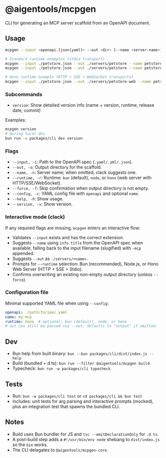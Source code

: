 # @aigentools/mcpgen

CLI for generating an MCP server scaffold from an OpenAPI document.

## Usage
```sh
mcpgen --input <openapi.(json|yaml)> --out <dir> [--name <server-name>] [--runtime bun|node|hono] [--force]

# Standard runtime examples (stdio transport)
mcpgen --input ./petstore.json --out ./servers/petstore --name petstore-mcp --runtime bun
mcpgen --input ./petstore.json --out ./servers/petstore --name petstore-mcp --runtime node

# Hono runtime example (HTTP + SSE + WebSocket transports)
mcpgen --input ./petstore.json --out ./servers/petstore-web --name petstore-mcp --runtime hono
```

### Subcommands
- `version`: Show detailed version info (name + version, runtime, release date, commit)

Examples:
```sh
mcpgen version
# during local dev
bun run -w packages/cli dev version
```

### Flags
- `--input, -i`: Path to the OpenAPI spec (`.yaml/.yml/.json`).
- `--out, -o`: Output directory for the scaffold.
- `--name, -n`: Server name; when omitted, clack suggests one.
- `--runtime, -r`: Runtime: `bun` (default), `node`, or `hono` (web server with HTTP/SSE/WebSocket).
- `--force, -f`: Skip confirmation when output directory is not empty.
- `--config, -c`: YAML config file with `openapi` and optional `name`.
- `--help, -h`: Show usage.
- `--version, -v`: Show version.

### Interactive mode (clack)
If any required flags are missing, `mcpgen` enters an interactive flow:
- Validates `--input` exists and has the correct extension.
- Suggests `--name` using `info.title` from the OpenAPI spec when available, falling back to the input filename (slugified) with `-mcp` appended.
- Suggests `--out` as `./servers/<name>`.
- Prompts for `--runtime` selection: Bun (recommended), Node.js, or Hono Web Server (HTTP + SSE + Stdio).
- Confirms overwriting an existing non-empty output directory (unless `--force`).

### Configuration file
Minimal supported YAML file when using `--config`:
```yaml
openapi: ./path/to/spec.yaml
name: my-mcp
runtime: hono  # optional: bun (default), node, or hono
# out can still be passed via --out; defaults to "output" if omitted
```

## Dev
- Run help from built binary: `bun --bun packages/cli/dist/index.js --help`
- Build (bundled + d.ts): `bun run --filter @aigentools/mcpgen build`
- Typecheck: `bun run -w packages/cli typecheck`

## Tests
- Run: `bun -w packages/cli test` or `cd packages/cli && bun test`
- Includes: unit tests for arg parsing and interactive prompts (mocked), plus an integration test that spawns the bundled CLI.

## Notes
- Build uses Bun bundler for JS and `tsc --emitDeclarationOnly` for `.d.ts`.
- A post-build step adds a `#!/usr/bin/env node` shebang to `dist/index.js` so the `bin` works.
- The CLI delegates to `@aigentools/mcpgen-core`.
